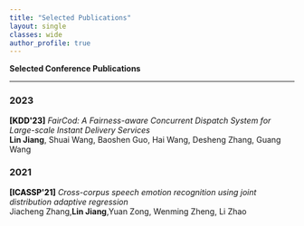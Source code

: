 ```yaml
---
title: "Selected Publications"
layout: single
classes: wide
author_profile: true
---
```


**Selected Conference Publications**

---

### 2023 

<span style="color:black;font-weight:bold">[KDD'23]</span> *FairCod: A Fairness-aware Concurrent Dispatch System for Large-scale Instant Delivery Services* <br>
**Lin Jiang**, Shuai Wang, Baoshen Guo, Hai Wang, Desheng Zhang, Guang Wang<br>


### 2021
<span style="color:black;font-weight:bold">[ICASSP'21]</span> *Cross-corpus speech emotion recognition using joint distribution adaptive regression* <br>
Jiacheng Zhang,**Lin Jiang**,Yuan Zong, Wenming Zheng, Li Zhao<br>




